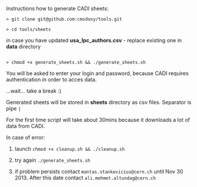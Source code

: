 Instructions how to generate CADI sheets:

```
> git clone git@github.com:cmsdoxy/tools.git

> cd tools/sheets

```

in case you have updated **usa_lpc_authors.csv** - replace existing one in **data** directory

```

> chmod +x generate_sheets.sh && ./generate_sheets.sh
```

You will be asked to enter your login and password, because CADI requires authentication in order to acces data.

...wait... take a break :)

Generated sheets will be stored in **sheets** directory as csv files. Separator is pipe `|`

For the first time script will take about 30mins because it downloads a lot of data from CADI.

In case of error:

1. launch `chmod +x cleanup.sh && ./cleanup.sh`

1. try again `./generate_sheets.sh`

2. if problem persists contact `mantas.stankevicius@cern.ch` until Nov 30 2013. After this date contact `ali.mehmet.altundag@cern.ch`



